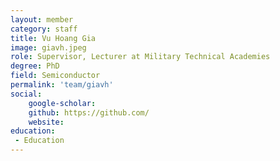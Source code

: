 ```yaml
---
layout: member
category: staff
title: Vu Hoang Gia
image: giavh.jpeg
role: Supervisor, Lecturer at Military Technical Academies
degree: PhD
field: Semiconductor
permalink: 'team/giavh'
social:
    google-scholar: 
    github: https://github.com/
    website: 
education:
 - Education
---
```

